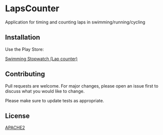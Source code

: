 # LapsCounter
Application for timing and counting laps in swimming/running/cycling

## Installation

Use the Play Store: 

[Swimming Stopwatch (Lap counter)](https://play.google.com/store/apps/details?id=br.com.helpdev.lapscounter.swimming)

## Contributing
Pull requests are welcome. For major changes, please open an issue first to discuss what you would like to change.

Please make sure to update tests as appropriate.

## License
[APACHE2](https://choosealicense.com/licenses/apache-2.0/)
